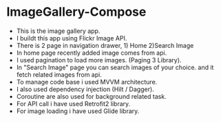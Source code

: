 # ImageGallery-Compose
- This is the image gallery app.
- I buildt this app using Flickr Image API.
- There is 2 page in navigation drawer, 1) Home 2)Search Image
- In home page recently added image comes from api.
- I used pagination to load more images. (Paging 3 Library).
- In "Search Image" page you can search images of your choice. and it fetch related images from api.
- To manage code base i used MVVM architecture.
- I also used dependency injection (Hilt / Dagger).
- Coroutine are also used for background related task.
- For API call i have used Retrofit2 library.
- For image loading i have used Glide library.
